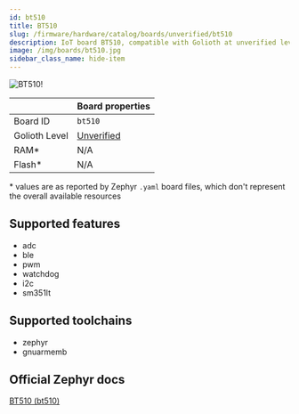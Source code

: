 ```yaml
---
id: bt510
title: BT510
slug: /firmware/hardware/catalog/boards/unverified/bt510
description: IoT board BT510, compatible with Golioth at unverified level.
image: /img/boards/bt510.jpg
sidebar_class_name: hide-item
---
```


[//]: # (This is an auto-generated file, do not edit! Changes to it will be lost upon re-generation)

![BT510!](/img/boards/bt510.jpg "BT510")

|                | Board properties     |
| -------------  | -------------------- |
| Board ID       | `bt510` |
| Golioth Level  | [Unverified](/firmware/hardware#unverified-boards) |
| RAM*           | N/A |
| Flash*         | N/A |

\* values are as reported by Zephyr `.yaml` board files, which don't represent the overall available resources



## Supported features

* adc
* ble
* pwm
* watchdog
* i2c
* sm351lt

## Supported toolchains

* zephyr
* gnuarmemb

## Official Zephyr docs

[BT510 (bt510)](https://docs.zephyrproject.org/latest/boards/ezurio/bt510/doc/index.html)
